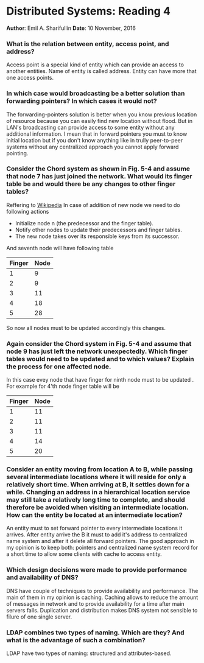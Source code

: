 # Distributed Systems: Reading 4

**Author**: Emil A. Sharifullin 
**Date**:   10 November, 2016  

### What is the relation between entity, access point, and address?

Access point is a special kind of entity which can provide an access to another entities. Name of entity is called address. Entity can have more that one access points.

### In which case would broadcasting be a better solution than forwarding pointers? In which cases it would not?

The forwarding-pointers solution is better when you know previous location of resource because you can easily find new location without flood. But in LAN's broadcasting can provide access to some entity without any additional information. I mean that in forward pointers you must to know initial location but if you don't know anything like in trully peer-to-peer systems without any centralized approach you cannot apply forward pointing.

### Consider the Chord system as shown in Fig. 5-4 and assume that node 7 has just joined the network. What would its finger table be and would there be any changes to other finger tables?

Reffering to [Wikipedia](https://en.wikipedia.org/wiki/Chord_(peer-to-peer)) In case of addition of new node we need to do following actions

* Initialize node n (the predecessor and the finger table).
* Notify other nodes to update their predecessors and finger tables.
* The new node takes over its responsible keys from its successor.

And seventh node will have following table

| Finger | Node |
| ------ | ---- |
| 1      | 9    |
| 2      | 9    |
| 3      | 11   |
| 4      | 18   |
| 5      | 28   |

So now all nodes must to be updated accordingly this changes.

### Again consider the Chord system in Fig. 5-4 and assume that node 9 has just left the network unexpectedly. Which finger tables would need to be updated and to which values? Explain the process for one affected node.

In this case evey node that have finger for ninth node must to be updated . For example for 4'th node finger table will be 

| Finger | Node |
| ------ | ---- |
| 1      | 11   |
| 2      | 11   |
| 3      | 11   |
| 4      | 14   |
| 5      | 20   |



### Consider an entity moving from location A to B, while passing several intermediate locations where it will reside for only a relatively short time. When arriving at B, it settles down for a while. Changing an address in a hierarchical location service may still take a relatively long time to complete, and should therefore be avoided when visiting an intermediate location. How can the entity be located at an intermediate location?

An entity must to set forward pointer to every intermediate locations it arrives. After entity arrive the B it must to add it's address to centralized name system and after it delete all forward pointers. The good approach in my opinion is to keep both: pointers and centralized name system record for a short time to allow some clients with cache to access entity.

### Which design decisions were made to provide performance and availability of DNS?

DNS have couple of techniques to provide availability and performance. The main of them in my opinion is caching. Caching allows to reduce the amount of messages in network and to provide availability for a time after main servers falls. Duplication and distribution makes DNS system not sensible to filure of one single server.

### LDAP combines two types of naming. Which are they? And what is the advantage of such a combination?

LDAP have two types of naming: structured and attributes-based.